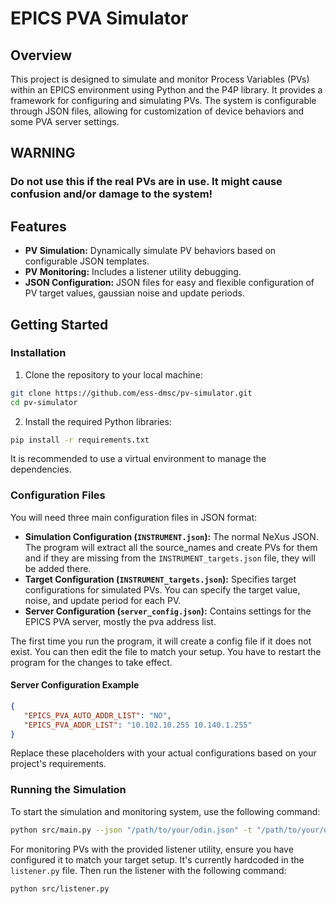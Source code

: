 # EPICS PVA Simulator

## Overview

This project is designed to simulate and monitor Process Variables (PVs) within an EPICS environment using Python and the P4P library. It provides a framework for configuring and simulating PVs.
The system is configurable through JSON files, allowing for customization of device behaviors and some PVA server settings.

## WARNING

### Do not use this if the real PVs are in use. It might cause confusion and/or damage to the system!


## Features

- **PV Simulation:** Dynamically simulate PV behaviors based on configurable JSON templates.
- **PV Monitoring:** Includes a listener utility debugging.
- **JSON Configuration:** JSON files for easy and flexible configuration of PV target values, gaussian noise and update periods.

## Getting Started

### Installation

1. Clone the repository to your local machine:

```bash
git clone https://github.com/ess-dmsc/pv-simulator.git
cd pv-simulator
```

2. Install the required Python libraries:

```bash
pip install -r requirements.txt
```

It is recommended to use a virtual environment to manage the dependencies.

### Configuration Files

You will need three main configuration files in JSON format:

- **Simulation Configuration (`INSTRUMENT.json`):** The normal NeXus JSON. The program will extract all the source_names and create PVs for them and if they are missing from the `INSTRUMENT_targets.json` file, they will be added there.
- **Target Configuration (`INSTRUMENT_targets.json`):** Specifies target configurations for simulated PVs. You can specify the target value, noise, and update period for each PV.
- **Server Configuration (`server_config.json`):** Contains settings for the EPICS PVA server, mostly the pva address list.

The first time you run the program, it will create a config file if it does not exist. You can then edit the file to match your setup. You have to restart the program for the changes to take effect.

#### Server Configuration Example

```json
{
   "EPICS_PVA_AUTO_ADDR_LIST": "NO",
   "EPICS_PVA_ADDR_LIST": "10.102.10.255 10.140.1.255"
}
```

Replace these placeholders with your actual configurations based on your project's requirements.

### Running the Simulation

To start the simulation and monitoring system, use the following command:

```bash
python src/main.py --json "/path/to/your/odin.json" -t "/path/to/your/odin_targets.json" -c "/path/to/your/server_config.json" -l INFO
```

For monitoring PVs with the provided listener utility, ensure you have configured it to match your target setup. It's currently hardcoded in the `listener.py` file. Then run the listener with the following command:

```bash
python src/listener.py
```
